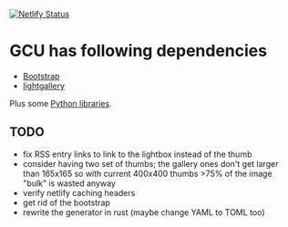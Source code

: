 [![Netlify Status](https://api.netlify.com/api/v1/badges/39fb5576-3cb9-4a94-b61c-4e9eb0fd9108/deploy-status)](https://app.netlify.com/sites/gcu/deploys)

# GCU has following dependencies

* [Bootstrap](http://getbootstrap.com/)
* [lightgallery](https://github.com/sachinchoolur/lightGallery.js)

Plus some [Python libraries](Pipfile).

## TODO

* fix RSS entry links to link to the lightbox instead of the thumb
* consider having two set of thumbs; the gallery ones don't
  get larger than 165x165 so with current 400x400 thumbs >75% of the image
  "bulk" is wasted anyway
* verify netlify caching headers
* get rid of the bootstrap
* rewrite the generator in rust (maybe change YAML to TOML too)
